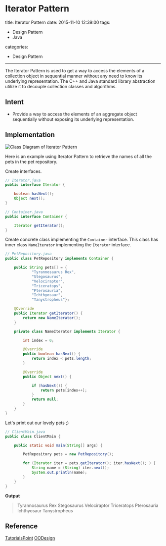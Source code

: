 # Iterator Pattern
title:  Iterator Pattern
date: 2015-11-10 12:39:00
tags:
- Design Pattern
- Java

categories:
- Design Pattern

---

The Iterator Pattern is used to get a way to access the elements of a collection object in sequential manner without any need to know its underlying representation. The C++ and Java standard library abstraction utilize it to decouple collection classes and algorithms.
<!--more-->

## Intent
- Provide a way to access the elements of an aggregate object sequentially without exposing its underlying representation.


## Implementation
![Class Diagram of Iterator Pattern](http://i.imgur.com/8W1rZ8v.png)

Here is an example using Iterator Pattern to retrieve the names of all the pets in the pet repository.

Create interfaces.
``` java
// Iterator.java
public interface Iterator {

    boolean hasNext();
    Object next();
}
```
``` java
// Container.java
public interface Container {

    Iterator getIterator();
}
```
Create concrete class implementing the `Container` interface. This class has inner class `NameIterator` implementing the `Iterator` interface.
``` java
// PetRepository.java
public class PetRepository implements Container {

    public String pets[] = {
            "Tyrannosaurus Rex",
            "Stegosaurus",
            "Velociraptor",
            "Triceratops",
            "Pterosauria",
            "Ichthyosaur",
            "Tanystropheus"};

    @Override
    public Iterator getIterator() {
        return new NameIterator();
    }

    private class NameIterator implements Iterator {

        int index = 0;

        @Override
        public boolean hasNext() {
            return index < pets.length;
        }

        @Override
        public Object next() {

            if (hasNext()) {
                return pets[index++];
            }
            return null;
        }
    }
}
```
Let's print out our lovely pets ;)
``` java
// ClientMain.java
public class ClientMain {

    public static void main(String[] args) {

        PetRepository pets = new PetRepository();

        for (Iterator iter = pets.getIterator(); iter.hasNext(); ) {
            String name = (String) iter.next();
            System.out.println(name);
        }
    }
}
```

**Output**
>Tyrannosaurus Rex
Stegosaurus
Velociraptor
Triceratops
Pterosauria
Ichthyosaur
Tanystropheus

## Reference
[TutorialsPoint](http://www.tutorialspoint.com/design_pattern/iterator_pattern.htm)
[OODesign](http://www.oodesign.com/iterator-pattern.html)